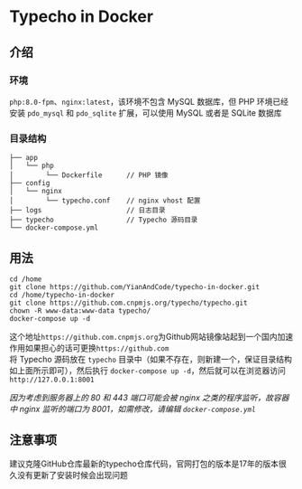 # Typecho in Docker

## 介绍

### 环境

`php:8.0-fpm`、`nginx:latest`，该环境不包含 MySQL 数据库，但 PHP 环境已经安装 `pdo_mysql` 和 `pdo_sqlite` 扩展，可以使用 MySQL 或者是 SQLite 数据库

### 目录结构

```
├── app
│   └── php
│        └── Dockerfile      // PHP 镜像
├── config
│   └── nginx
│        └── typecho.conf    // nginx vhost 配置
├── logs                     // 日志目录
├── typecho                  // Typecho 源码目录
└── docker-compose.yml
```

## 用法
```
cd /home
git clone https://github.com/YianAndCode/typecho-in-docker.git
cd /home/typecho-in-docker
git clone https://github.com.cnpmjs.org/typecho/typecho.git
chown -R www-data:www-data typecho/
docker-compose up -d
```
这个地址`https://github.com.cnpmjs.org`为Github网站镜像站起到一个国内加速作用如果担心的话可更换`https://github.com`  
将 Typecho 源码放在 `typecho` 目录中（如果不存在，则新建一个，保证目录结构如上面所示即可），然后执行 `docker-compose up -d`，然后就可以在浏览器访问 `http://127.0.0.1:8001`  

*因为考虑到服务器上的 80 和 443 端口可能会被 nginx 之类的程序监听，故容器中 nginx 监听的端口为 8001，如需修改，请编辑 `docker-compose.yml`*  
## 注意事项
建议克隆GitHub仓库最新的typecho仓库代码，官网打包的版本是17年的版本很久没有更新了安装时候会出现问题
